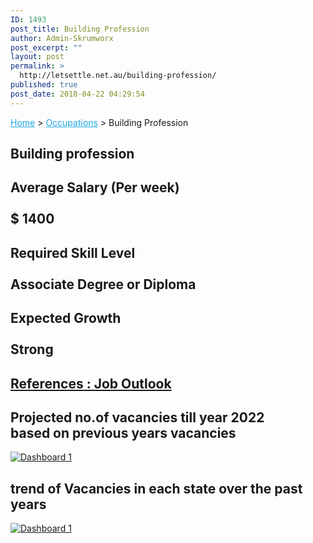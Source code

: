 ```yaml
---
ID: 1493
post_title: Building Profession
author: Admin-Skrumworx
post_excerpt: ""
layout: post
permalink: >
  http://letsettle.net.au/building-profession/
published: true
post_date: 2018-04-22 04:29:54
---
```

<p><a style="color: #1da7e2;" href="http://letsettle.net.au/">Home</a> &gt; <a style="color: #1da7e2;" href="http://letsettle.net.au/occupations/">Occupations</a> &gt; Building Profession</p>		
			<h2>Building profession</h2>		
			<h2>Average Salary (Per week)<br><br>$ 1400 </h2>		
			<h2>Required Skill Level <br><br>Associate Degree or Diploma</h2>		
			<h2>Expected Growth<br><br>Strong</h2>		
			<h2><a href="http://joboutlook.gov.au">References : Job Outlook</a></h2>		
			<h2>Projected no.of vacancies till year 2022<br> based on previous years vacancies</h2>		
			<noscript><a href='#'><img alt='Dashboard 1 ' src='https:&#47;&#47;public.tableau.com&#47;static&#47;images&#47;Bu&#47;BuidingProfession-Projections&#47;Dashboard1&#47;1_rss.png' style='border: none' /></a></noscript><object class='tableauViz'  style='display:none;'><param name='host_url' value='https%3A%2F%2Fpublic.tableau.com%2F' /> <param name='embed_code_version' value='3' /> <param name='site_root' value='' /><param name='name' value='BuidingProfession-Projections&#47;Dashboard1' /><param name='tabs' value='no' /><param name='toolbar' value='yes' /><param name='static_image' value='https:&#47;&#47;public.tableau.com&#47;static&#47;images&#47;Bu&#47;BuidingProfession-Projections&#47;Dashboard1&#47;1.png' /> <param name='animate_transition' value='yes' /><param name='display_static_image' value='yes' /><param name='display_spinner' value='yes' /><param name='display_overlay' value='yes' /><param name='display_count' value='yes' /><param name='filter' value='publish=yes' /></object>                		
			<h2>trend of Vacancies in each state over the past years</h2>		
			<noscript><a href='#'><img alt='Dashboard 1 ' src='https:&#47;&#47;public.tableau.com&#47;static&#47;images&#47;Bu&#47;BuildingProfession-Updated&#47;Dashboard1&#47;1_rss.png' style='border: none' /></a></noscript><object class='tableauViz'  style='display:none;'><param name='host_url' value='https%3A%2F%2Fpublic.tableau.com%2F' /> <param name='embed_code_version' value='3' /> <param name='site_root' value='' /><param name='name' value='BuildingProfession-Updated&#47;Dashboard1' /><param name='tabs' value='no' /><param name='toolbar' value='yes' /><param name='static_image' value='https:&#47;&#47;public.tableau.com&#47;static&#47;images&#47;Bu&#47;BuildingProfession-Updated&#47;Dashboard1&#47;1.png' /> <param name='animate_transition' value='yes' /><param name='display_static_image' value='yes' /><param name='display_spinner' value='yes' /><param name='display_overlay' value='yes' /><param name='display_count' value='yes' /><param name='filter' value='publish=yes' /></object>